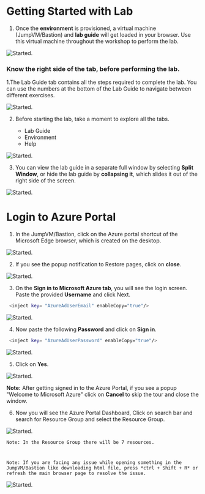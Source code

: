 # Getting Started with Lab

1. Once the **environment** is provisioned, a virtual machine (JumpVM/Bastion) and **lab guide** will get loaded in your browser. Use this virtual machine throughout the workshop to perform the lab. 


![Started.](GetStarted/Task1.png)


### Know the right side of the tab, before performing the lab.

1.The Lab Guide tab contains all the steps required to complete the lab. You can use the numbers at the bottom of the Lab Guide to navigate between different exercises.

![Started.](GetStarted/Task3.png)

2. Before starting the lab, take a moment to explore all the tabs.

    - Lab Guide
    - Environment
    - Help

![Started.](GetStarted/Task4.png)


3. You can view the lab guide in a separate full window by selecting **Split Window**, or hide the lab guide by **collapsing it**, which slides it out of the right side of the screen.

![Started.](GetStarted/Task5.png)


# Login to Azure Portal

1. In the JumpVM/Bastion, click on the Azure portal shortcut of the Microsoft Edge browser, which is created on the desktop.

![Started.](GetStarted/Task6.png)

2. If you see the popup notification to Restore pages, click on **close**.

![Started.](GetStarted/Task7.png)

3. On the **Sign in to Microsoft Azure tab**, you will see the login screen. Paste the provided **Username** and click Next.

```BASH
 <inject key= "AzureAdUserEmail" enableCopy="true"/>
```

![Started.](GetStarted/Task8.png)

4. Now paste the following **Password** and click on **Sign in**.

```BASH
 <inject key= "AzureAdUserPassword" enableCopy="true"/>
```

![Started.](GetStarted/Task9.png)

5. Click on **Yes**.

![Started.](GetStarted/Task10.png)

**Note:** After getting signed in to the Azure Portal, if you see a popup "Welcome to Microsoft Azure" click on **Cancel** to skip the tour and close the window.

6. Now you will see the Azure Portal Dashboard, Click on search bar and search for **<inject key= "resourcegroup" enableCopy="true"/>** Resource Group and select the Resource Group.

![Started.](GetStarted/Task11.png)


`Note: In the Resource Group there will be 7 resources.`

#

`Note: If you are facing any issue while opening something in the JumpVM/Bastion like downloading html file, press *ctrl + Shift + R* or refresh the main browser page to resolve the issue.`

![Started.](GetStarted/Issue1.png)

